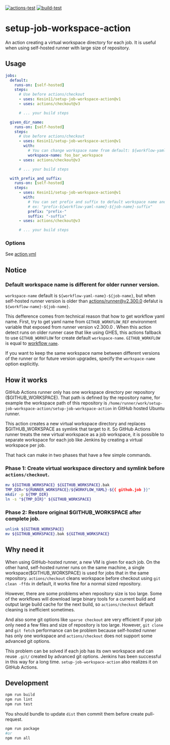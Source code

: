 [![actions-test](https://github.com/Kesin11/setup-job-workspace-action/actions/workflows/actions-test.yml/badge.svg)](https://github.com/Kesin11/setup-job-workspace-action/actions/workflows/actions-test.yml)
[![build-test](https://github.com/Kesin11/setup-job-workspace-action/actions/workflows/test.yml/badge.svg)](https://github.com/Kesin11/setup-job-workspace-action/actions/workflows/test.yml)

# setup-job-workspace-action
An action creating a virtual workspace directory for each job. It is useful when using self-hosted runner with large size of repository.

## Usage
```yaml
jobs:
  default:
    runs-on: [self-hosted]
    steps:
      # Use before actions/checkout
      - uses: Kesin11/setup-job-workspace-action@v1
      - uses: actions/checkout@v3

      # ... your build steps

  given_dir_name:
    runs-on: [self-hosted]
    steps:
      # Use before actions/checkout
      - uses: Kesin11/setup-job-workspace-action@v1
        with:
          # You can change workspace name from default: ${workflow-yaml-name}-${job-name}
          workspace-name: foo_bar_workspace
      - uses: actions/checkout@v3

      # ... your build steps

  with_prefix_and_suffix:
    runs-on: [self-hosted]
    steps:
      - uses: Kesin11/setup-job-workspace-action@v1
        with:
          # You can set prefix and suffix to default workspace name and also `workspace-name`.
          # ex: "prefix-${workflow-yaml-name}-${job-name}-suffix"
          prefix: "prefix-"
          suffix: "-suffix"
      - uses: actions/checkout@v3

      # ... your build steps
```

### Options
See [action.yml](./action.yml)

## Notice
### Default workspace name is different for older runner version.
`workspace-name` default is `${workflow-yaml-name}-${job-name}`, but when self-hosted runner version is older than [actions/runner@v2.300.0](https://github.com/actions/runner/releases/tag/v2.300.0) defalut is `${workflow-name}-${job-name}`.

This defference comes from technical reason that how to get workflow yaml name. First, try to get yaml name from `GITHUB_WORKFLOW_REF` environment variable that exposed from runner version v2.300.0
. When this action detect runs on older runner case that like using GHES, this actions fallback to use `GITHUB_WORKFLOW` for create default `workspace-name`. `GITHUB_WORKFLOW` is equal to [workflow `name`](https://docs.github.com/en/actions/using-workflows/workflow-syntax-for-github-actions#name).

If you want to keep the same workspace name between different versions of the runner or for future version upgrades, specify the `workspace-name` option explicitly.

## How it works
GitHub Actions runner only has one workspace directory per repository ($GITHUB_WORKSPACE). That path is defined by the repository name, for example the workspace path of this repository is `/home/runner/work/setup-job-workspace-action/setup-job-workspace-action` in GitHub hosted Ubuntu runner.

This action creates a new virtual workspace directory and replaces $GITHUB_WORKSPACE as symlink that target to it. So GitHub Actions runner treats the new virtual workspace as a job workspace, it is possible to separate workspace for each job like Jenkins by creating a virtual workspace per job.

That hack can make in two phases that have a few simple commands.

### Phase 1: Create virtual workspace directory and symlink before `actions/checkout`.

```bash
mv ${GITHUB_WORKSPACE} ${GITHUB_WORKSPACE}.bak
TMP_DIR="${RUNNER_WORKSPACE}/${WORKFLOW_YAML}-${{ github.job }}"
mkdir -p ${TMP_DIR}
ln -s "${TMP_DIR}" ${GITHUB_WORKSPACE}
```

### Phase 2: Restore original $GITHUB_WORKSPACE after complete job.

```bash
unlink ${GITHUB_WORKSPACE}
mv ${GITHUB_WORKSPACE}.bak ${GITHUB_WORKSPACE}
```

## Why need it
When using GitHub-hosted runner, a new VM is given for each job. On the other hand, self-hosted runner runs on the same machine, a single workspace($GITHUB_WORKSPACE) is used for jobs that in the same repository. `actions/checkout` cleans workspace before checkout using `git clean -ffdx` in default, it works fine for a normal sized repository.

However, there are some problems when repository size is too large. Some of the workflows will download large binary tools for a current build and output large build cache for the next build, so `actions/checkout` default cleaning is inefficient sometimes.

And also some git options like `sparse checkout` are very efficient if your job only need a few files and size of repository is too large. However, `git clone` and `git fetch` performance can be problem because self-hosted runner has only one workspace and `actions/checkout` does not support some advanced git options.

This problem can be solved if each job has its own workspace and can reuse `.git/` created by advanced git options. Jenkins has been successful in this way for a long time. `setup-job-workspace-action` also realizes it on GitHub Actions.

## Development
```bash
npm run build
npm run lint
npm run test
```

You should bundle to update `dist` then commit them before create pull-request.

```bash
npm run package
#or
npm run all
```
